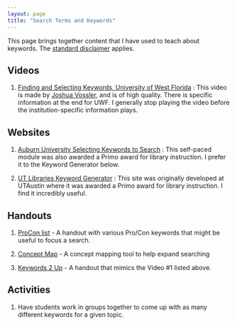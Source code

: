 ```yaml
---
layout: page
title: "Search Terms and Keywords"
---
```

This page brings together content that I have used to teach about keywords. The [standard disclaimer](/disclaimer.html) applies.

Videos
---
1. [Finding and Selecting Keywords, University of West Florida](https://video.lib.uwf.edu/video_player/play.php?ok&width=1440&height=699&security=unrestricted&res=720&course=research_tutorials&video=selecting_and_using_keywords)
: This video is made by [Joshua Vossler](http://joshuavossler.com/), and is of high quality. There is specific information at the end for UWF. I generally stop playing the video before the institution-specific information plays.


Websites
---
1. [Auburn University Selecting Keywords to Search](https://www.lib.auburn.edu/aubieasks/tutorials/keywords/#/)
: This self-paced module was also awarded a Primo award for library instruction. I prefer it to the Keyword Generator below.

2. [UT Libraries Keyword Generator](https://apps.lib.utexas.edu/apps/libraries/key/nlogon/)
: This site was originally developed at UTAustin where it was awarded a Primo award for library instruction. I find it incredibly useful.


Handouts
---
1. [ProCon list](files/ProCon.docx) - A handout with various Pro/Con keywords that might be useful to focus a search.

2. [Concept Map](files/ConceptMap.pdf) - A concept mapping tool to help expand searching

3. [Keywords 2 Up](files/Vossler_Keywords_2up.pdf) - A handout that mimics the Video #1 listed above.


Activities
---
1. Have students work in groups together to come up with as many different keywords for a given topic.
